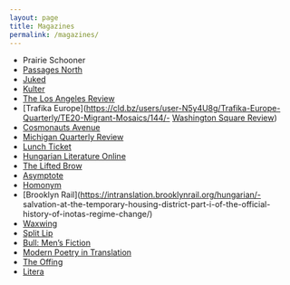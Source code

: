 ```yaml
---
layout: page
title: Magazines
permalink: /magazines/
---
```


- Prairie Schooner
- [Passages North](https://www.passagesnorth.com/issue-41/the-stone-men-by-timea-balogh)
- [Juked](http://juked.com/2018/04/timea-balogh-what-they-call-it.asp)
- [Kulter](https://www.kulter.hu/tag/sipos-timea/)
- [The Los Angeles Review](https://losangelesreview.org/with-bukowski-timea-sipos/)
- [Trafika Europe](https://cld.bz/users/user-N5y4U8g/Trafika-Europe-Quarterly/TE20-Migrant-Mosaics/144/- [Washington Square Review](https://www.washingtonsquarereview.com/issue-44-a))
- [Cosmonauts Avenue](https://cosmonautsavenue.com/eva-veronika-kalapos/)
- [Michigan Quarterly Review](https://sites.lsa.umich.edu/mqr/2019/10/open-air-and-in-the-best-of-cases-south/)
- [Lunch Ticket](https://lunchticket.org/before-spring-xxxv-advent-omega/)
- [Hungarian Literature Online](https://hlo.hu/new-work/marton-simon-fox-wedding.html)
- [The Lifted Brow](https://www.theliftedbrow.com/liftedbrow/2019/6/3/the-lifted-brow-issue-42-out-today)
- [Asymptote](https://www.asymptotejournal.com/poetry/kornelia-deres-five-poems/)
- [Homonym](https://www.homonymjournal.com/issue-6/timea-balogh/)
- [Brooklyn Rail](https://intranslation.brooklynrail.org/hungarian/- salvation-at-the-temporary-housing-district-part-i-of-the-official-history-of-inotas-regime-change/)
- [Waxwing](http://waxwingmag.org/items/issue17/70_Balogh-Translators-Note.php)
- [Split Lip](https://www.splitlipmagazine.com/0619-mtys-dunajcsik-timea-balogh)
- [Bull: Men’s Fiction](http://bullmensfiction.com/fiction/sparrows/)
- [Modern Poetry in Translation](https://modernpoetryintranslation.com/magazine/in-a-winter-city-hungary-ted-hughes/)
- [The Offing](https://theoffingmag.com/contributor/timea-balogh/)
- [Litera](https://litera.hu/irodalom/netnaplo/nyuzsognek-korulottem-az-irok.html)

